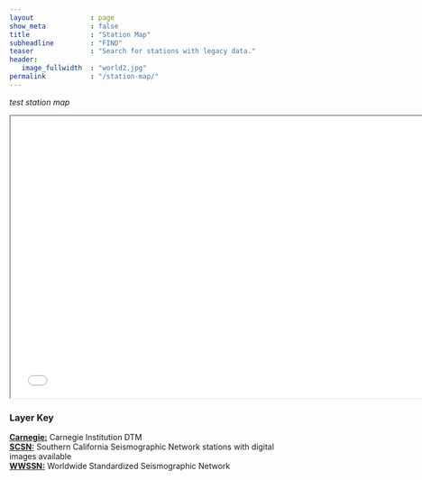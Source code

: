```yaml
---
layout              : page
show_meta           : false
title               : "Station Map"
subheadline         : "FIND"
teaser              : "Search for stations with legacy data."
header:
   image_fullwidth  : "world2.jpg"
permalink           : "/station-map/"
---
```

*test station map*


<iframe src="../pages/maps/Carnegie.html" width="750px" height="500px"></iframe>

### Layer Key
[**Carnegie:**](../organizations/carnegie) Carnegie Institution DTM
<br>
[**SCSN:**](../organizations/scsn) Southern California Seismographic Network stations with digital images available
<br>
[**WWSSN:**](../organizations/wwssn) Worldwide Standardized Seismographic Network
